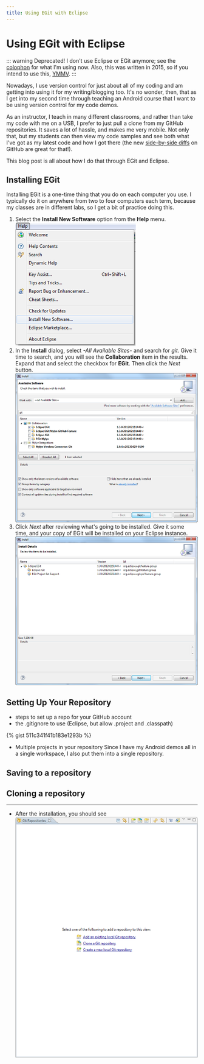 ```yaml
---
title: Using EGit with Eclipse
---
```

# Using EGit with Eclipse

::: warning Deprecated!
I don't use Eclipse or EGit anymore; see the [colophon](../about/colophon.md) for what I'm using now. Also, this was written in 2015, so if you intend to use this, [YMMV](https://dictionary.cambridge.org/dictionary/english/ymmv).
:::

Nowadays, I use version control for just about all of my coding and am getting into using it for my writing/blogging too. It's no wonder, then, that as I get into my second time through teaching an Android course that I want to be using version control for my code demos.

As an instructor, I teach in many different classrooms, and rather than take my code with me on a USB, I prefer to just pull a clone from my GitHub repositories. It saves a lot of hassle, and makes me very mobile. Not only that, but my students can then view my code samples and see both what I've got as my latest code and how I got there (the new [side-by-side diffs](https://github.com/blog/1884-introducing-split-diffs "Introducing split diffs - GitHub Help") on GitHub are great for that!).

This blog post is all about how I do that through EGit and Eclipse.

## Installing EGit

Installing EGit is a one-time thing that you do on each computer you use. I typically do it on anywhere from two to four computers each term, because my classes are in different labs, so I get a bit of practice doing this.

1. Select the **Install New Software** option from the **Help** menu. ![menuHelpInstallNewSoftware.png](../images/posts/eGit-and-Eclipse/menuHelpInstallNewSoftware.png)
2. In the **Install** dialog, select *-All Available Sites-* and search for *git*. Give it time to search, and you will see the **Collaboration** item in the results. Expand that and select the checkbox for **EGit**. Then click the *Next* button. ![installEGit.png](../images/posts/eGit-and-Eclipse/installEGit.png)
3. Click *Next* after reviewing what's going to be installed. Give it some time, and your copy of EGit will be installed on your Eclipse instance. ![installEGit-2.png](../images/posts/eGit-and-Eclipse/installEGit-2.png)

## Setting Up Your Repository

- steps to set up a repo for your GitHub account
- the .gitignore to use (Eclipse, but allow .project and .classpath)

{% gist 511c341f41b183e1293b %}

- Multiple projects in your repository
Since I have my Android demos all in a single workspace, I also put them into a single repository.

## Saving to a repository

## Cloning a repository

----

- After the installation, you should see 
![gitRepoBlank.png](../images/posts/eGit-and-Eclipse/gitRepoBlank.png)